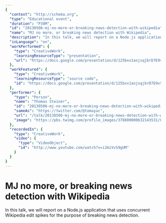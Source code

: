 ```yaml
---
{
  "context": "http://schema.org",
  "type": "Educational event",
  "duration": "P30M",
  "id": "20130506-mj-no-more-or-breaking-news-detection-with-wikipedia",
  "name": "MJ no more, or breaking news detection with Wikipedia",
  "description": "In this talk, we will report on a Node.js application that uses concurrent Wikipedia edit spikes for the purpose of breaking news detection.",
  "inLanguage": "en",
  "workPerformed": {
    "type": "CreativeWork",
    "learningResourceType": "presentation",
    "url": "https://docs.google.com/presentation/d/125bxx1aojsqjbrD7E9vSzMGfzmJuV2lsegVF-TYY1eY/edit"
  },
  "workFeatured": {
    "type": "CreativeWork",
    "learningResourceType": "source code",
    "id": "https://docs.google.com/presentation/d/125bxx1aojsqjbrD7E9vSzMGfzmJuV2lsegVF-TYY1eY/edit"
  },
  "performer": {
    "type": "Person",
    "name": "Thomas Steiner",
    "id": "20130506-mj-no-more-or-breaking-news-detection-with-wikipedia",
    "sameAs": "https://twitter.com/@tomayac",
    "url": "/talk/20130506-mj-no-more-or-breaking-news-detection-with-wikipedia.html",
    "image": "https://pbs.twimg.com/profile_images/378800000632143531/891cd4164b1ba75da1e4732b89a045a0.png"
  },
  "recordedIn": {
    "type": "CreativeWork",
    "video": {
      "type": "VideoObject",
      "id": "http://www.youtube.com/watch?v=i2miVvS9gUM"
    }
  }
}
---
```

# MJ no more, or breaking news detection with Wikipedia

In this talk, we will report on a Node.js application that uses concurrent Wikipedia edit spikes for the purpose of breaking news detection.